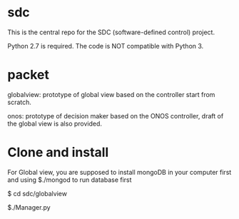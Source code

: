 # sdc

This is the central repo for the SDC (software-defined control) project.

Python 2.7 is required. The code is NOT compatible with Python 3.

# packet
globalview: prototype of global view based on the controller start from scratch.

onos: prototype of decision maker based on the ONOS controller, draft of the global view is also provided.

# Clone and install
For Global view, you are supposed to install mongoDB in your computer first and using $./mongod to run database first

$ cd sdc/globalview

$./Manager.py
